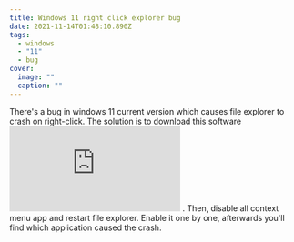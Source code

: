 ```yaml
---
title: Windows 11 right click explorer bug
date: 2021-11-14T01:48:10.890Z
tags:
  - windows
  - "11"
  - bug
cover:
  image: ""
  caption: ""
---
```

There's a bug in windows 11 current version which causes file explorer to crash on right-click. The solution is to download this software ![shellexview](https://www.nirsoft.net/utils/shexview.html) . Then, disable all context menu app and restart file explorer. Enable it one by one, afterwards you'll find which application caused the crash.